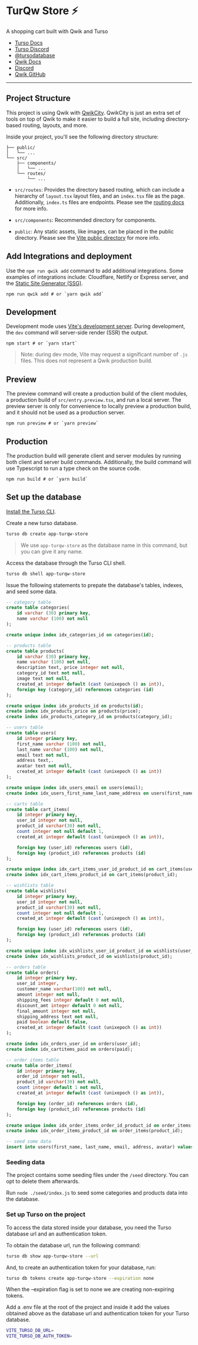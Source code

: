 # TurQw Store ⚡️

A shopping cart built with Qwik and Turso

- [Turso Docs]
- [Turso Discord]
- [@tursodatabase]
- [Qwik Docs]
- [Discord]
- [Qwik GitHub]

---

## Project Structure

This project is using Qwik with
[QwikCity]. QwikCity is just an
extra set of tools on top of Qwik to make it easier to build a full site,
including directory-based routing, layouts, and more.

Inside your project, you'll see the following directory structure:

```
├── public/
│   └── ...
└── src/
    ├── components/
    │   └── ...
    └── routes/
        └── ...
```

- `src/routes`: Provides the directory based routing, which can include a
  hierarchy of `layout.tsx` layout files, and an `index.tsx` file as the page.
  Additionally, `index.ts` files are endpoints. Please see the [routing
docs] for more info.

- `src/components`: Recommended directory for components.

- `public`: Any static assets, like images, can be placed in the public
  directory. Please see the [Vite public
  directory] for more
  info.

## Add Integrations and deployment

Use the `npm run qwik add` command to add additional integrations. Some examples of
integrations include: Cloudflare, Netlify or Express server, and the [Static
Site Generator
(SSG)].

```shell
npm run qwik add # or `yarn qwik add`
```

## Development

Development mode uses [Vite's development server]. During
development, the `dev` command will server-side render (SSR) the output.

```shell
npm start # or `yarn start`
```

> Note: during dev mode, Vite may request a significant number of `.js` files.
> This does not represent a Qwik production build.

## Preview

The preview command will create a production build of the client modules, a
production build of `src/entry.preview.tsx`, and run a local server. The preview
server is only for convenience to locally preview a production build, and it
should not be used as a production server.

```shell
npm run preview # or `yarn preview`
```

## Production

The production build will generate client and server modules by running both
client and server build commands. Additionally, the build command will use
Typescript to run a type check on the source code.

```shell
npm run build # or `yarn build`
```

## Set up the database

[Install the Turso CLI].

Create a new turso database.

```sh
turso db create app-turqw-store
```

> We use `app-turqw-store` as the database name in this command, but you can
> give it any name.

Access the database through the Turso CLI shell.

```sh
turso db shell app-turqw-store
```

Issue the following statements to prepate the database's tables, indexes, and
seed some data.

```sql
-- category table
create table categories(
	id varchar (30) primary key,
	name varchar (100) not null
);

create unique index idx_categories_id on categories(id);

-- products table
create table products(
	id varchar (30) primary key,
	name varchar (100) not null,
	description text, price integer not null,
	category_id text not null,
	image text not null,
	created_at integer default (cast (unixepoch () as int)),
	foreign key (category_id) references categories (id)
);

create unique index idx_products_id on products(id);
create index idx_products_price on products(price);
create index idx_products_category_id on products(category_id);

-- users table 
create table users(
	id integer primary key,
	first_name varchar (100) not null,
	last_name varchar (100) not null,
	email text not null,
	address text,.
	avatar text not null,
	created_at integer default (cast (unixepoch () as int))
);

create unique index idx_users_email on users(email);
create index idx_users_first_name_last_name_address on users(first_name, last_name, address);

-- carts table
create table cart_items(
	id integer primary key,
	user_id integer not null,
	product_id varchar(30) not null,
	count integer not null default 1,
	created_at integer default (cast (unixepoch () as int)),

	foreign key (user_id) references users (id),
	foreign key (product_id) references products (id)
);

create unique index idx_cart_items_user_id_product_id on cart_items(user_id, product_id);
create index idx_cart_items_product_id on cart_items(product_id);

-- wishlists table
create table wishlists(
	id integer primary key,
	user_id integer not null,
	product_id varchar(30) not null,
	count integer not null default 1,
	created_at integer default (cast (unixepoch () as int)),

	foreign key (user_id) references users (id),
	foreign key (product_id) references products (id)
);

create unique index idx_wishlists_user_id_product_id on wishlists(user_id, product_id);
create index idx_wishlists_product_id on wishlists(product_id);

-- orders table
create table orders(
	id integer primary key,
	user_id integer,
	customer_name varchar(100) not null,
	amount integer not null,
	shipping_fees integer default 0 not null,
	discount_amt integer default 0 not null,
	final_amount integer not null,
	shipping_address text not null,
	paid boolean default false,
	created_at integer default (cast (unixepoch () as int))
);

create index idx_orders_user_id on orders(user_id);
create index idx_cartitems_paid on orders(paid);

-- order items table
create table order_items(
	id integer primary key,
	order_id integer not null,
	product_id varchar(30) not null,
	count integer default 1 not null,
	created_at integer default (cast (unixepoch () as int)),

	foreign key (order_id) references orders (id),
	foreign key (product_id) references products (id)
);

create unique index idx_order_items_order_id_product_id on order_items(order_id, product_id);
create index idx_order_items_product_id on order_items(product_id);

-- seed some data
insert into users(first_name, last_name, email, address, avatar) values("Iku", "Turso", "turso@iku.mail", "Salt water swamp", "https://res.cloudinary.com/djx5h4cjt/image/upload/chiselstrike-assets/Turso-Symbol-Blue.jpg");
```

### Seeding data

The project contains some seeding files under the `/seed` directory. You can opt to delete them afterwards.

Run `node ./seed/index.js` to seed some categories and products data into the
database.

### Set up Turso on the project

To access the data stored inside your database, you need the Turso database url
and an authentication token.

To obtain the database url, run the following command:

```sh
turso db show app-turqw-store --url
```

And, to create an authentication token for your database, run:

```sh
turso db tokens create app-turqw-store --expiration none
```

When the –expiration flag is set to none we are creating non-expiring tokens.

Add a .env file at the root of the project and inside it add the values obtained
above as the database url and authentication token for your Turso database.

```sh
VITE_TURSO_DB_URL=
VITE_TURSO_DB_AUTH_TOKEN=
```


[Turso Docs]:https://docs.turso.tech/
[Turso Discord]:https://docs.turso.tech/
[@tursodatabase]:https://twitter.com/tursodatabase
[Qwik Docs]:https://qwik.builder.io/
[Discord]:https://qwik.builder.io/chat
[Qwik GitHub]:https://github.com/BuilderIO/qwik
[QwikCity]:https://qwik.builder.io/qwikcity/overview/
[routing docs]:https://qwik.builder.io/qwikcity/routing/overview/
[Vite public directory]:https://vitejs.dev/guide/assets.html#the-public-directory
[Static Site Generator (SSG)]:https://qwik.builder.io/qwikcity/guides/static-site-generation/
[Vite's development server]:https://vitejs.dev/
[Install the Turso CLI]:https://docs.turso.tech/reference/turso-cli#installation